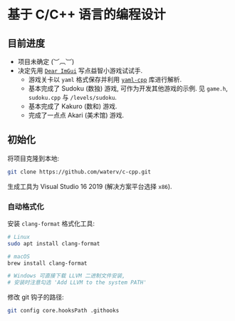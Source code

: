 # 基于 C/C++ 语言的编程设计
## 目前进度
- 项目未确定 (︶︹︺)
- 决定先用 [`Dear ImGui`](https://github.com/ocornut/imgui) 写点益智小游戏试试手.
  - 游戏关卡以 `yaml` 格式保存并利用 [`yaml-cpp`](https://github.com/jbeder/yaml-cpp) 库进行解析.
  - 基本完成了 Sudoku (数独) 游戏, 可作为开发其他游戏的示例. 见 `game.h`, `sudoku.cpp` 与 `/levels/sudoku`.
  - 基本完成了 Kakuro (数和) 游戏.
  - 完成了一点点 Akari (美术馆) 游戏.

## 初始化
将项目克隆到本地:

```sh
git clone https://github.com/waterv/c-cpp.git
```

生成工具为 Visual Studio 16 2019 (解决方案平台选择 `x86`).

### 自动格式化
安装 `clang-format` 格式化工具:

```sh
# Linux
sudo apt install clang-format

# macOS
brew install clang-format

# Windows 可直接下载 LLVM 二进制文件安装,
# 安装时注意勾选 'Add LLVM to the system PATH'
```

修改 git 钩子的路径:

```sh
git config core.hooksPath .githooks
```
